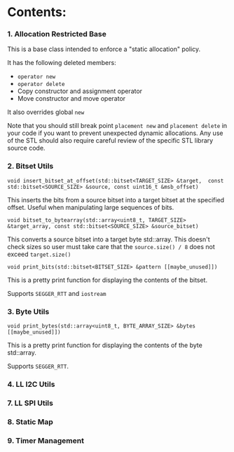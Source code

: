 # Contents:

### 1. Allocation Restricted Base

This is a base class intended to enforce a "static allocation" policy. 

It has the following deleted members:

- `operator new`
- `operator delete`
- Copy constructor and assignment operator
- Move constructor and move operator

It also overrides global `new`

Note that you should still break point `placement new` and `placement delete` in your code if you want to prevent unexpected dynamic allocations.
Any use of the STL should also require careful review of the specific STL library source code.

### 2. Bitset Utils

`void insert_bitset_at_offset(std::bitset<TARGET_SIZE> &target,  const std::bitset<SOURCE_SIZE> &source, const uint16_t &msb_offset)`

This inserts the bits from a source bitset into a target bitset at the specified offset. Useful when manipulating large sequences of bits.

`void bitset_to_bytearray(std::array<uint8_t, TARGET_SIZE> &target_array, const std::bitset<SOURCE_SIZE> &source_bitset)`

This converts a source bitset into a target byte std::array. This doesn't check sizes so user must take care that the `source.size() / 8` does not exceed `target.size()`

`void print_bits(std::bitset<BITSET_SIZE> &pattern [[maybe_unused]])`

This is a pretty print function for displaying the contents of the bitset. 

Supports `SEGGER_RTT` and `iostream`

### 3. Byte Utils

`void print_bytes(std::array<uint8_t, BYTE_ARRAY_SIZE> &bytes [[maybe_unused]])`

This is a pretty print function for displaying the contents of the byte std::array. 

Supports `SEGGER_RTT`.

### 4. LL I2C Utils



### 7. LL SPI Utils
### 8. Static Map
### 9. Timer Management
